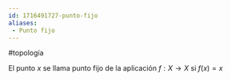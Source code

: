 ```yaml
---
id: 1716491727-punto-fijo
aliases:
 - Punto fijo
---
```


#topología 

El punto $x$ se llama punto fijo de la aplicación $f:X \rightarrow X$ si $f(x) = x$
